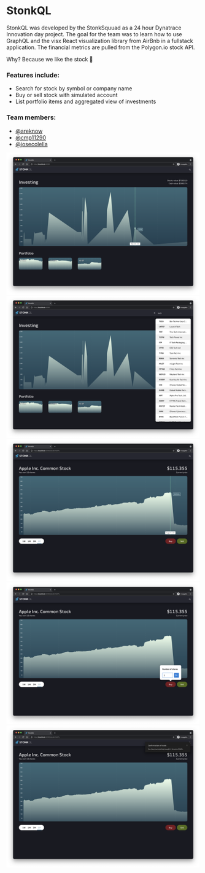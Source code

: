 # StonkQL

StonkQL was developed by the StonkSquuad as a 24 hour Dynatrace Innovation day project. The goal for the team was to learn how to use GraphQL and the visx React visualization library from AirBnb in a fullstack application. The financial metrics are pulled from the Polygon.io stock API.

Why? Because we like the stock 🚀

### Features include:

- Search for stock by symbol or company name
- Buy or sell stock with simulated account
- List portfolio items and aggregated view of investments

### Team members:

- [@areknow](https://github.com/areknow)
- [@cmp11290](https://github.com/cmp11290)
- [@josecolella](https://github.com/josecolella)

![screenshot-1](./git/screenshot-1.png)
![screenshot-2](./git/screenshot-2.png)
![screenshot-3](./git/screenshot-3.png)
![screenshot-4](./git/screenshot-4.png)
![screenshot-5](./git/screenshot-5.png)
